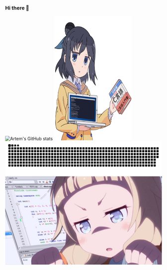### Hi there 👋
![Artem's GitHub stats](https://github-readme-stats.vercel.app/api?username=artem-mamczekno&show_icons=true&theme=gruvbox) <img src="1.png" width="250" height="400"> 
![Snake Commits](https://raw.githubusercontent.com/KntMods/KntMods/output/github-contribution-grid-snake-dark.svg)
<img src="2.jpg">
